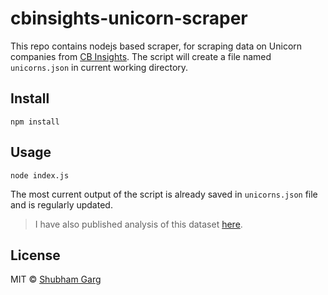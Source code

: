 # cbinsights-unicorn-scraper

This repo contains nodejs based scraper, for scraping data on Unicorn companies from [CB Insights](https://www.cbinsights.com/research-unicorn-companies). The script will create a file named `unicorns.json` in current working directory.

## Install

```
npm install
```

## Usage

```
node index.js
```

The most current output of the script is already saved in `unicorns.json` file and is regularly updated.

> I have also published analysis of this dataset [here](https://observablehq.com/@shubhamgrg04/unicorn-companies).

## License

MIT © [Shubham Garg](https://www.shubhamgrg.com/)

